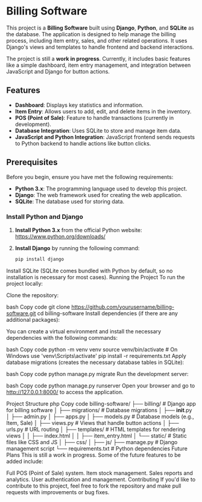 # Billing Software

This project is a **Billing Software** built using **Django**, **Python**, and **SQLite** as the database. The application is designed to help manage the billing process, including item entry, sales, and other related operations. It uses Django's views and templates to handle frontend and backend interactions.

The project is still a **work in progress**. Currently, it includes basic features like a simple dashboard, item entry management, and integration between JavaScript and Django for button actions.

## Features
- **Dashboard**: Displays key statistics and information.
- **Item Entry**: Allows users to add, edit, and delete items in the inventory.
- **POS (Point of Sale)**: Feature to handle transactions (currently in development).
- **Database Integration**: Uses SQLite to store and manage item data.
- **JavaScript and Python Integration**: JavaScript frontend sends requests to Python backend to handle actions like button clicks.

## Prerequisites

Before you begin, ensure you have met the following requirements:

- **Python 3.x**: The programming language used to develop this project.
- **Django**: The web framework used for creating the web application.
- **SQLite**: The database used for storing data.

### Install Python and Django

1. **Install Python 3.x** from the official Python website: https://www.python.org/downloads/

2. **Install Django** by running the following command:

   ```bash
   pip install django
Install SQLite (SQLite comes bundled with Python by default, so no installation is necessary for most cases).
Running the Project
To run the project locally:

Clone the repository:

bash
Copy code
git clone https://github.com/yourusername/billing-software.git
cd billing-software
Install dependencies (if there are any additional packages):

You can create a virtual environment and install the necessary dependencies with the following commands:

bash
Copy code
python -m venv venv
source venv/bin/activate  # On Windows use 'venv\Scripts\activate'
pip install -r requirements.txt
Apply database migrations (creates the necessary database tables in SQLite):

bash
Copy code
python manage.py migrate
Run the development server:

bash
Copy code
python manage.py runserver
Open your browser and go to http://127.0.0.1:8000/ to access the application.

Project Structure
php
Copy code
billing-software/
├── billing/                 # Django app for billing software
│   ├── migrations/          # Database migrations
│   ├── __init__.py
│   ├── admin.py
│   ├── apps.py
│   ├── models.py            # Database models (e.g., Item, Sale)
│   ├── views.py             # Views that handle button actions
│   ├── urls.py              # URL routing
│   ├── templates/           # HTML templates for rendering views
│   │   ├── index.html
│   │   ├── item_entry.html
│   └── static/              # Static files like CSS and JS
│       ├── css/
│       ├── js/
├── manage.py                # Django management script
└── requirements.txt         # Python dependencies
Future Plans
This is still a work in progress. Some of the future features to be added include:

Full POS (Point of Sale) system.
Item stock management.
Sales reports and analytics.
User authentication and management.
Contributing
If you'd like to contribute to this project, feel free to fork the repository and make pull requests with improvements or bug fixes.

